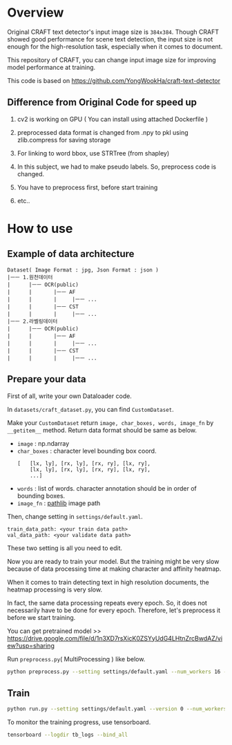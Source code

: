 # Overview

Original CRAFT text detector's input image size is `384x384`. Though CRAFT showed good performance for scene text detection, the input size is not enough for the high-resolution task, especially when it comes to document.

This repository of CRAFT, you can change input image size for improving model performance at training.

This code is based on https://github.com/YongWookHa/craft-text-detector

## Difference from Original Code for speed up

1. cv2 is working on GPU ( You can install using attached Dockerfile ) 

2. preprocessed data format is changed from .npy to pkl using zlib.compress for saving storage

3. For linking to word bbox, use STRTree (from shapley)

4. In this subject, we had to make pseudo labels. So, preprocess code is changed.

5. You have to preprocess first, before start training

5. etc..

# How to use

## Example of data architecture

```
Dataset( Image Format : jpg, Json Format : json )
|ㅡㅡ 1.원천데이터
|      |ㅡㅡ OCR(public)
|      |       |ㅡㅡ AF
|      |       |     |ㅡㅡ ...
|      |       |ㅡㅡ CST
|      |       |     |ㅡㅡ ...
|ㅡㅡ 2.라벨링데이터
|      |ㅡㅡ OCR(public)
|      |       |ㅡㅡ AF
|      |       |     |ㅡㅡ ...
|      |       |ㅡㅡ CST
|      |       |     |ㅡㅡ ...
```

## Prepare your data

First of all, write your own Dataloader code.

In `datasets/craft_dataset.py`, you can find `CustomDataset`.

Make your `CustomDataset` return `image, char_boxes, words, image_fn` by `__getitem__` method. Return data format should be same as below.

- `image` : np.ndarray  
- `char_boxes` : character level bounding box coord.
    ```
    [   [lx, ly], [rx, ly], [rx, ry], [lx, ry],
        [lx, ly], [rx, ly], [rx, ry], [lx, ry],
        ...]   
    ```  
- `words` : list of words. character annotation should be in order of bounding boxes.
- `image_fn` : [pathlib](https://docs.python.org/3/library/pathlib.html) image path  

Then, change setting in `settings/default.yaml`.

```
train_data_path: <your train data path>
val_data_path: <your validate data path>
```  

These two setting is all you need to edit.  

Now you are ready to train your model. But the training might be very slow because of data processing time at making character and affinity heatmap.   

When it comes to train detecting text in high resolution documents, the heatmap processing is very slow.

In fact, the same data processing repeats every epoch. So, it does not necessarily have to be done for every epoch. Therefore, let's preprocess it before we start training.

You can get pretrained model >> https://drive.google.com/file/d/1n3XD7rsXicK0ZSYyUdG4LHtnZrcBwdAZ/view?usp=sharing

Run `preprocess.py`( MultiProcessing ) like below.

```bash
python preprocess.py --setting settings/default.yaml --num_workers 16 --batch_size 1 
```

## Train

```bash
python run.py --setting settings/default.yaml --version 0 --num_workers 16 -bs 4 --preprocessed
```

To monitor the training progress, use tensorboard.

```bash
tensorboard --logdir tb_logs --bind_all
```
